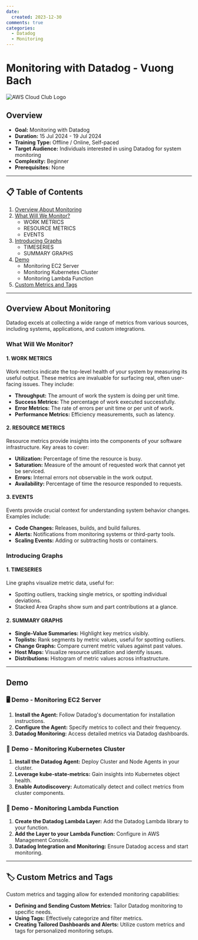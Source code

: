 ```yaml
---
date:
  created: 2023-12-30
comments: true
categories:
  - Datadog
  - Monitoring
---
```


# Monitoring with Datadog - Vuong Bach

![AWS Cloud Club Logo](assets/datadog/1.png)

## Overview
- **Goal:** Monitoring with Datadog
- **Duration:** 15 Jul 2024 - 19 Jul 2024
- **Training Type:** Offline / Online, Self-paced
- **Target Audience:** Individuals interested in using Datadog for system monitoring
- **Complexity:** Beginner
- **Prerequisites:** None

<!-- more -->

---

## 📋 Table of Contents
1. [Overview About Monitoring](#overview-about-monitoring)
2. [What Will We Monitor?](#what-will-we-monitor)
   - WORK METRICS
   - RESOURCE METRICS
   - EVENTS
3. [Introducing Graphs](#introducing-graphs)
   - TIMESERIES
   - SUMMARY GRAPHS
4. [Demo](#demo)
   - Monitoring EC2 Server
   - Monitoring Kubernetes Cluster
   - Monitoring Lambda Function
5. [Custom Metrics and Tags](#custom-metrics-and-tags)

---

## Overview About Monitoring

Datadog excels at collecting a wide range of metrics from various sources, including systems, applications, and custom integrations.

### What Will We Monitor?

#### 1. WORK METRICS
Work metrics indicate the top-level health of your system by measuring its useful output. These metrics are invaluable for surfacing real, often user-facing issues. They include:
- **Throughput:** The amount of work the system is doing per unit time.
- **Success Metrics:** The percentage of work executed successfully.
- **Error Metrics:** The rate of errors per unit time or per unit of work.
- **Performance Metrics:** Efficiency measurements, such as latency.

#### 2. RESOURCE METRICS
Resource metrics provide insights into the components of your software infrastructure. Key areas to cover:
- **Utilization:** Percentage of time the resource is busy.
- **Saturation:** Measure of the amount of requested work that cannot yet be serviced.
- **Errors:** Internal errors not observable in the work output.
- **Availability:** Percentage of time the resource responded to requests.

#### 3. EVENTS
Events provide crucial context for understanding system behavior changes. Examples include:
- **Code Changes:** Releases, builds, and build failures.
- **Alerts:** Notifications from monitoring systems or third-party tools.
- **Scaling Events:** Adding or subtracting hosts or containers.

### Introducing Graphs

#### 1. TIMESERIES
Line graphs visualize metric data, useful for:
- Spotting outliers, tracking single metrics, or spotting individual deviations.
- Stacked Area Graphs show sum and part contributions at a glance.

#### 2. SUMMARY GRAPHS
- **Single-Value Summaries:** Highlight key metrics visibly.
- **Toplists:** Rank segments by metric values, useful for spotting outliers.
- **Change Graphs:** Compare current metric values against past values.
- **Host Maps:** Visualize resource utilization and identify issues.
- **Distributions:** Histogram of metric values across infrastructure.

---

## Demo

### 🖥️ Demo - Monitoring EC2 Server
1. **Install the Agent:** Follow Datadog's documentation for installation instructions.
2. **Configure the Agent:** Specify metrics to collect and their frequency.
3. **Datadog Monitoring:** Access detailed metrics via Datadog dashboards.

### 🐳 Demo - Monitoring Kubernetes Cluster
1. **Install the Datadog Agent:** Deploy Cluster and Node Agents in your cluster.
2. **Leverage kube-state-metrics:** Gain insights into Kubernetes object health.
3. **Enable Autodiscovery:** Automatically detect and collect metrics from cluster components.

### 🚀 Demo - Monitoring Lambda Function
1. **Create the Datadog Lambda Layer:** Add the Datadog Lambda library to your function.
2. **Add the Layer to your Lambda Function:** Configure in AWS Management Console.
3. **Datadog Integration and Monitoring:** Ensure Datadog access and start monitoring.

---

## 🏷️ Custom Metrics and Tags
Custom metrics and tagging allow for extended monitoring capabilities:
- **Defining and Sending Custom Metrics:** Tailor Datadog monitoring to specific needs.
- **Using Tags:** Effectively categorize and filter metrics.
- **Creating Tailored Dashboards and Alerts:** Utilize custom metrics and tags for personalized monitoring setups.

